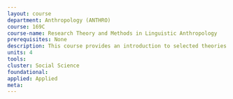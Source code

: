 ```yaml
---
layout: course 
department: Anthropology (ANTHRO)
course: 169C
course-name: Research Theory and Methods in Linguistic Anthropology
prerequisites: None
description: This course provides an introduction to selected theories and methods in Linguistic Anthropology, with a focus on topics of relevance to ethnographic fieldwork. Readings and lectures are organized into three modules - Linguistic categories and their consequences for thought, the effects of social context on meaning, and the empirical basis of research on language.
units: 4
tools: 
cluster: Social Science
foundational: 
applied: Applied
meta: 
---
```

